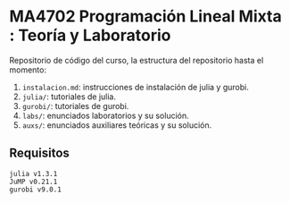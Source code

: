 # MA4702 Programación Lineal Mixta : Teoría y Laboratorio

Repositorio de código del curso, la estructura del repositorio hasta el momento:

1. `instalacion.md`: instrucciones de instalación de julia y gurobi.
2. `julia/`: tutoriales de julia.
3. `gurobi/`: tutoriales de gurobi.
4. `labs/`: enunciados laboratorios y su solución.
5. `auxs/`: enunciados auxiliares teóricas y su solución.
## Requisitos
```
julia v1.3.1
JuMP v0.21.1 
gurobi v9.0.1
```
